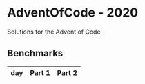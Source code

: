 # AdventOfCode - 2020

Solutions for the Advent of Code

## Benchmarks
| day | Part 1 | Part 2 |
|-----|--------|--------|
